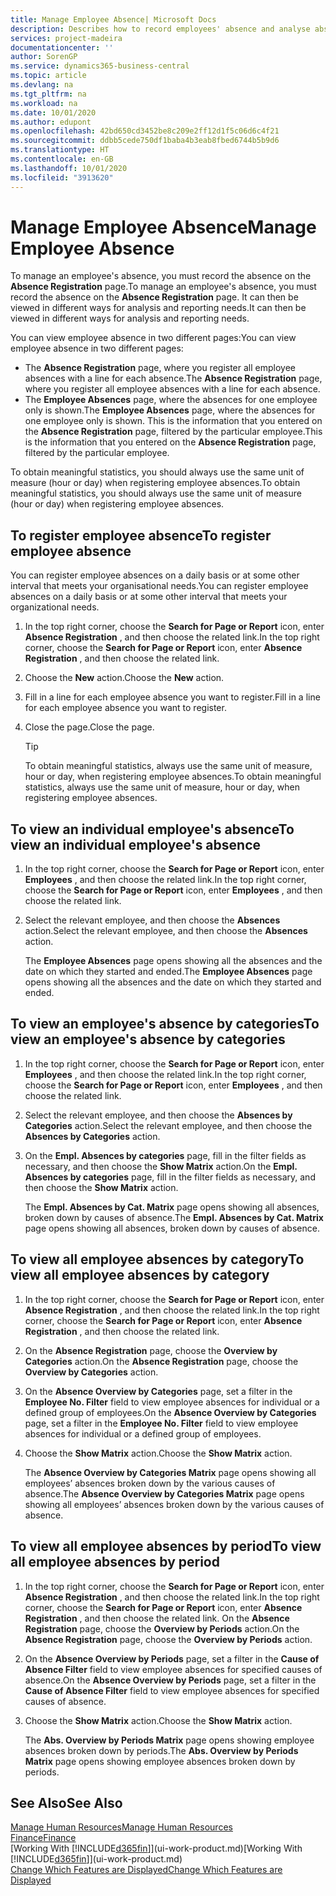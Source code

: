 ```yaml
---
title: Manage Employee Absence| Microsoft Docs
description: Describes how to record employees' absence and analyse absence statistics.
services: project-madeira
documentationcenter: ''
author: SorenGP
ms.service: dynamics365-business-central
ms.topic: article
ms.devlang: na
ms.tgt_pltfrm: na
ms.workload: na
ms.date: 10/01/2020
ms.author: edupont
ms.openlocfilehash: 42bd650cd3452be8c209e2ff12d1f5c06d6c4f21
ms.sourcegitcommit: ddbb5cede750df1baba4b3eab8fbed6744b5b9d6
ms.translationtype: HT
ms.contentlocale: en-GB
ms.lasthandoff: 10/01/2020
ms.locfileid: "3913620"
---
```

# <a name="manage-employee-absence"></a><span data-ttu-id="0fa0c-103">Manage Employee Absence</span><span class="sxs-lookup"><span data-stu-id="0fa0c-103">Manage Employee Absence</span></span>
<span data-ttu-id="0fa0c-104">To manage an employee's absence, you must record the absence on the **Absence Registration** page.</span><span class="sxs-lookup"><span data-stu-id="0fa0c-104">To manage an employee's absence, you must record the absence on the **Absence Registration** page.</span></span> <span data-ttu-id="0fa0c-105">It can then be viewed in different ways for analysis and reporting needs.</span><span class="sxs-lookup"><span data-stu-id="0fa0c-105">It can then be viewed in different ways for analysis and reporting needs.</span></span>

<span data-ttu-id="0fa0c-106">You can view employee absence in two different pages:</span><span class="sxs-lookup"><span data-stu-id="0fa0c-106">You can view employee absence in two different pages:</span></span>

* <span data-ttu-id="0fa0c-107">The **Absence Registration** page, where you register all employee absences with a line for each absence.</span><span class="sxs-lookup"><span data-stu-id="0fa0c-107">The **Absence Registration** page, where you register all employee absences with a line for each absence.</span></span>
* <span data-ttu-id="0fa0c-108">The **Employee Absences** page, where the absences for one employee only is shown.</span><span class="sxs-lookup"><span data-stu-id="0fa0c-108">The **Employee Absences** page, where the absences for one employee only is shown.</span></span> <span data-ttu-id="0fa0c-109">This is the information that you entered on the **Absence Registration** page, filtered by the particular employee.</span><span class="sxs-lookup"><span data-stu-id="0fa0c-109">This is the information that you entered on the **Absence Registration** page, filtered by the particular employee.</span></span>

<span data-ttu-id="0fa0c-110">To obtain meaningful statistics, you should always use the same unit of measure (hour or day) when registering employee absences.</span><span class="sxs-lookup"><span data-stu-id="0fa0c-110">To obtain meaningful statistics, you should always use the same unit of measure (hour or day) when registering employee absences.</span></span>

## <a name="to-register-employee-absence"></a><span data-ttu-id="0fa0c-111">To register employee absence</span><span class="sxs-lookup"><span data-stu-id="0fa0c-111">To register employee absence</span></span>
<span data-ttu-id="0fa0c-112">You can register employee absences on a daily basis or at some other interval that meets your organisational needs.</span><span class="sxs-lookup"><span data-stu-id="0fa0c-112">You can register employee absences on a daily basis or at some other interval that meets your organizational needs.</span></span>

1. <span data-ttu-id="0fa0c-113">In the top right corner, choose the **Search for Page or Report** icon, enter **Absence Registration** , and then choose the related link.</span><span class="sxs-lookup"><span data-stu-id="0fa0c-113">In the top right corner, choose the **Search for Page or Report** icon, enter **Absence Registration** , and then choose the related link.</span></span>
2. <span data-ttu-id="0fa0c-114">Choose the **New** action.</span><span class="sxs-lookup"><span data-stu-id="0fa0c-114">Choose the **New** action.</span></span>
3. <span data-ttu-id="0fa0c-115">Fill in a line for each employee absence you want to register.</span><span class="sxs-lookup"><span data-stu-id="0fa0c-115">Fill in a line for each employee absence you want to register.</span></span>
4. <span data-ttu-id="0fa0c-116">Close the page.</span><span class="sxs-lookup"><span data-stu-id="0fa0c-116">Close the page.</span></span>

    > [!Tip]
    > <span data-ttu-id="0fa0c-117">To obtain meaningful statistics, always use the same unit of measure, hour or day, when registering employee absences.</span><span class="sxs-lookup"><span data-stu-id="0fa0c-117">To obtain meaningful statistics, always use the same unit of measure, hour or day, when registering employee absences.</span></span>

## <a name="to-view-an-individual-employees-absence"></a><span data-ttu-id="0fa0c-118">To view an individual employee's absence</span><span class="sxs-lookup"><span data-stu-id="0fa0c-118">To view an individual employee's absence</span></span>
1. <span data-ttu-id="0fa0c-119">In the top right corner, choose the **Search for Page or Report** icon, enter **Employees** , and then choose the related link.</span><span class="sxs-lookup"><span data-stu-id="0fa0c-119">In the top right corner, choose the **Search for Page or Report** icon, enter **Employees** , and then choose the related link.</span></span>
2. <span data-ttu-id="0fa0c-120">Select the relevant employee, and then choose the **Absences** action.</span><span class="sxs-lookup"><span data-stu-id="0fa0c-120">Select the relevant employee, and then choose the **Absences** action.</span></span>

    <span data-ttu-id="0fa0c-121">The **Employee Absences** page opens showing all the absences and the date on which they started and ended.</span><span class="sxs-lookup"><span data-stu-id="0fa0c-121">The **Employee Absences** page opens showing all the absences and the date on which they started and ended.</span></span>

## <a name="to-view-an-employees-absence-by-categories"></a><span data-ttu-id="0fa0c-122">To view an employee's absence by categories</span><span class="sxs-lookup"><span data-stu-id="0fa0c-122">To view an employee's absence by categories</span></span>
1. <span data-ttu-id="0fa0c-123">In the top right corner, choose the **Search for Page or Report** icon, enter **Employees** , and then choose the related link.</span><span class="sxs-lookup"><span data-stu-id="0fa0c-123">In the top right corner, choose the **Search for Page or Report** icon, enter **Employees** , and then choose the related link.</span></span>
2. <span data-ttu-id="0fa0c-124">Select the relevant employee, and then choose the **Absences by Categories** action.</span><span class="sxs-lookup"><span data-stu-id="0fa0c-124">Select the relevant employee, and then choose the **Absences by Categories** action.</span></span>
3. <span data-ttu-id="0fa0c-125">On the **Empl. Absences by categories** page, fill in the filter fields as necessary, and then choose the **Show Matrix** action.</span><span class="sxs-lookup"><span data-stu-id="0fa0c-125">On the **Empl. Absences by categories** page, fill in the filter fields as necessary, and then choose the **Show Matrix** action.</span></span>

    <span data-ttu-id="0fa0c-126">The **Empl. Absences by Cat. Matrix** page opens showing all absences, broken down by causes of absence.</span><span class="sxs-lookup"><span data-stu-id="0fa0c-126">The **Empl. Absences by Cat. Matrix** page opens showing all absences, broken down by causes of absence.</span></span>

## <a name="to-view-all-employee-absences-by-category"></a><span data-ttu-id="0fa0c-127">To view all employee absences by category</span><span class="sxs-lookup"><span data-stu-id="0fa0c-127">To view all employee absences by category</span></span>
1. <span data-ttu-id="0fa0c-128">In the top right corner, choose the **Search for Page or Report** icon, enter **Absence Registration** , and then choose the related link.</span><span class="sxs-lookup"><span data-stu-id="0fa0c-128">In the top right corner, choose the **Search for Page or Report** icon, enter **Absence Registration** , and then choose the related link.</span></span>
2. <span data-ttu-id="0fa0c-129">On the **Absence Registration** page, choose the **Overview by Categories** action.</span><span class="sxs-lookup"><span data-stu-id="0fa0c-129">On the **Absence Registration** page, choose the **Overview by Categories** action.</span></span>
3. <span data-ttu-id="0fa0c-130">On the **Absence Overview by Categories** page, set a filter in the **Employee No. Filter** field to view employee absences for individual or a defined group of employees.</span><span class="sxs-lookup"><span data-stu-id="0fa0c-130">On the **Absence Overview by Categories** page, set a filter in the **Employee No. Filter** field to view employee absences for individual or a defined group of employees.</span></span>
4. <span data-ttu-id="0fa0c-131">Choose the **Show Matrix** action.</span><span class="sxs-lookup"><span data-stu-id="0fa0c-131">Choose the **Show Matrix** action.</span></span>

    <span data-ttu-id="0fa0c-132">The **Absence Overview by Categories Matrix** page opens showing all employees’ absences broken down by the various causes of absence.</span><span class="sxs-lookup"><span data-stu-id="0fa0c-132">The **Absence Overview by Categories Matrix** page opens showing all employees’ absences broken down by the various causes of absence.</span></span>

## <a name="to-view-all-employee-absences-by-period"></a><span data-ttu-id="0fa0c-133">To view all employee absences by period</span><span class="sxs-lookup"><span data-stu-id="0fa0c-133">To view all employee absences by period</span></span>
1. <span data-ttu-id="0fa0c-134">In the top right corner, choose the **Search for Page or Report** icon, enter **Absence Registration** , and then choose the related link.</span><span class="sxs-lookup"><span data-stu-id="0fa0c-134">In the top right corner, choose the **Search for Page or Report** icon, enter **Absence Registration** , and then choose the related link.</span></span>
   <span data-ttu-id="0fa0c-135">On the **Absence Registration** page, choose the **Overview by Periods** action.</span><span class="sxs-lookup"><span data-stu-id="0fa0c-135">On the **Absence Registration** page, choose the **Overview by Periods** action.</span></span>
2. <span data-ttu-id="0fa0c-136">On the **Absence Overview by Periods** page, set a filter in the **Cause of Absence Filter** field to view employee absences for specified causes of absence.</span><span class="sxs-lookup"><span data-stu-id="0fa0c-136">On the **Absence Overview by Periods** page, set a filter in the **Cause of Absence Filter** field to view employee absences for specified causes of absence.</span></span>
3. <span data-ttu-id="0fa0c-137">Choose the **Show Matrix** action.</span><span class="sxs-lookup"><span data-stu-id="0fa0c-137">Choose the **Show Matrix** action.</span></span>

    <span data-ttu-id="0fa0c-138">The **Abs. Overview by Periods Matrix** page opens showing employee absences broken down by periods.</span><span class="sxs-lookup"><span data-stu-id="0fa0c-138">The **Abs. Overview by Periods Matrix** page opens showing employee absences broken down by periods.</span></span>

## <a name="see-also"></a><span data-ttu-id="0fa0c-139">See Also</span><span class="sxs-lookup"><span data-stu-id="0fa0c-139">See Also</span></span>
[<span data-ttu-id="0fa0c-140">Manage Human Resources</span><span class="sxs-lookup"><span data-stu-id="0fa0c-140">Manage Human Resources</span></span>](hr-manage-human-resources.md)  
[<span data-ttu-id="0fa0c-141">Finance</span><span class="sxs-lookup"><span data-stu-id="0fa0c-141">Finance</span></span>](finance.md)  
<span data-ttu-id="0fa0c-142">[Working With [!INCLUDE[d365fin](includes/d365fin_md.md)]](ui-work-product.md)</span><span class="sxs-lookup"><span data-stu-id="0fa0c-142">[Working With [!INCLUDE[d365fin](includes/d365fin_md.md)]](ui-work-product.md)</span></span>  
[<span data-ttu-id="0fa0c-143">Change Which Features are Displayed</span><span class="sxs-lookup"><span data-stu-id="0fa0c-143">Change Which Features are Displayed</span></span>](ui-experiences.md)
